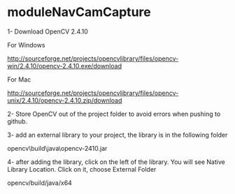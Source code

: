 
# moduleNavCamCapture


1- Download OpenCV 2.4.10

For Windows

http://sourceforge.net/projects/opencvlibrary/files/opencv-win/2.4.10/opencv-2.4.10.exe/download

For Mac

http://sourceforge.net/projects/opencvlibrary/files/opencv-unix/2.4.10/opencv-2.4.10.zip/download

2- Store OpenCV out of the project folder to avoid errors when pushing to github.

3- add an external library to your project, the library is in the following folder

opencv\build\java\opencv-2410.jar

4- after adding the library, click on the left of the library. You will see Native Library Location. Click on it, choose External Folder

opencv/build/java/x64
